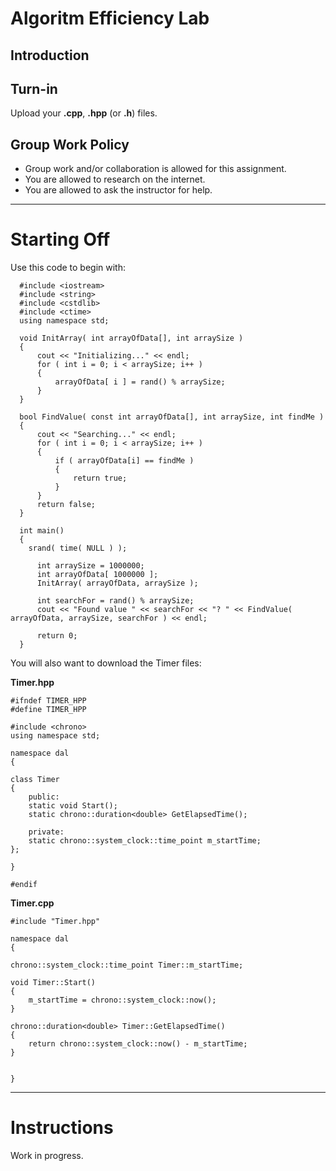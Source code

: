 # Algoritm Efficiency Lab

## Introduction

## Turn-in

Upload your **.cpp**, **.hpp** (or **.h**) files.

## Group Work Policy

* Group work and/or collaboration is allowed for this assignment.
* You are allowed to research on the internet.
* You are allowed to ask the instructor for help.

---

# Starting Off

Use this code to begin with:


      #include <iostream>
      #include <string>
      #include <cstdlib>
      #include <ctime>
      using namespace std;

      void InitArray( int arrayOfData[], int arraySize )
      {
          cout << "Initializing..." << endl;
          for ( int i = 0; i < arraySize; i++ )
          {
              arrayOfData[ i ] = rand() % arraySize;
          }
      }

      bool FindValue( const int arrayOfData[], int arraySize, int findMe )
      {
          cout << "Searching..." << endl;
          for ( int i = 0; i < arraySize; i++ )
          {
              if ( arrayOfData[i] == findMe )
              {
                  return true;
              }
          }
          return false;
      }

      int main()
      {
        srand( time( NULL ) );

          int arraySize = 1000000;
          int arrayOfData[ 1000000 ];
          InitArray( arrayOfData, arraySize );

          int searchFor = rand() % arraySize;
          cout << "Found value " << searchFor << "? " << FindValue( arrayOfData, arraySize, searchFor ) << endl;

          return 0;
      }

You will also want to download the Timer files:

**Timer.hpp**

    #ifndef TIMER_HPP
    #define TIMER_HPP

    #include <chrono>
    using namespace std;

    namespace dal
    {

    class Timer
    {
        public:
        static void Start();
        static chrono::duration<double> GetElapsedTime();

        private:
        static chrono::system_clock::time_point m_startTime;
    };

    }

    #endif


**Timer.cpp**

    #include "Timer.hpp"

    namespace dal
    {

    chrono::system_clock::time_point Timer::m_startTime;

    void Timer::Start()
    {
        m_startTime = chrono::system_clock::now();
    }

    chrono::duration<double> Timer::GetElapsedTime()
    {
        return chrono::system_clock::now() - m_startTime;
    }


    }



---

# Instructions

Work in progress.
